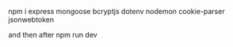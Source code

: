 npm i express mongoose bcryptjs dotenv nodemon cookie-parser jsonwebtoken                                        
  
  and then after npm run dev
  
